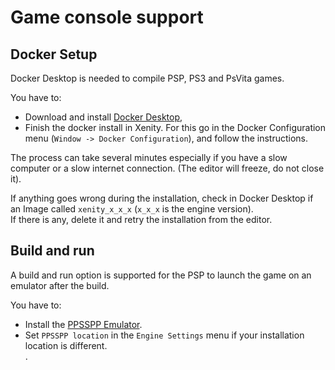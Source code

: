 # Game console support

## Docker Setup
Docker Desktop is needed to compile PSP, PS3 and PsVita games.<br>

You have to:
- Download and install [Docker Desktop](https://www.docker.com/products/docker-desktop/),
- Finish the docker install in Xenity. For this go in the Docker Configuration menu (`Window -> Docker Configuration`), and follow the instructions.

The process can take several minutes especially if you have a slow computer or a slow internet connection. (The editor will freeze, do not close it).

If anything goes wrong during the installation, check in Docker Desktop if an Image called `xenity_x_x_x` (`x_x_x` is the engine version).<br>
If there is any, delete it and retry the installation from the editor.

## Build and run

A build and run option is supported for the PSP to launch the game on an emulator after the build.<br>

You have to:
- Install the [PPSSPP Emulator](https://www.ppsspp.org/).<br>
- Set `PPSSPP location` in the `Engine Settings` menu if your installation location is different.<br>.
